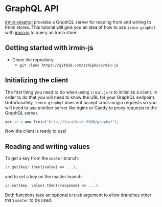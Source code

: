 # GraphQL API

[irmin-graphql](https://github.com/andreas/irmin-graphql) provides a GraphQL server for reading from and writing to Irmin stores. This tutorial will give you an idea of how to use `irmin-graphql` with [irmin.js](https://github.com/zshipko/irmin-js) to query an Irmin store.

## Getting started with irmin-js

- Clone the repository
    * `git clone https://github.com/zshipko/irmin-js`

## Initializing the client

The first thing you need to do when using `irmin.js` is to initialize a client. In order to do that you will need to know the URL for your GraphQL endpoint. Unfortunately, `irmin-graphql` does not accept cross-origin requests so you will need to use another server like nginx or Caddy to proxy requests to the GraphQL server.

```javascript
var ir = new Irmin("http://localhost:8000/graphql");
```

Now the client is ready to use!

## Reading and writing values

To get a key from the `master` branch:

```javascript
ir.get(key).then((value) => ...);
```

and to set a key on the master branch:

```javascript
ir.set(key, value).then((response) => ...);
```

Both functions take an optional `branch` argument to allow branches other than `master` to be used.
